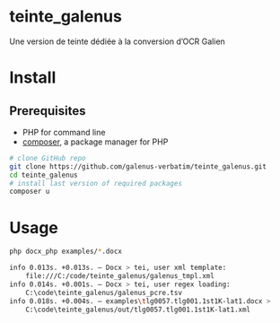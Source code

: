 # teinte_galenus
Une version de teinte dédiée à la conversion d’OCR Galien

# Install

## Prerequisites

* PHP for command line
* [composer](https://getcomposer.org/download/), a package manager for PHP 

```bash
# clone GitHub repo
git clone https://github.com/galenus-verbatim/teinte_galenus.git
cd teinte_galenus
# install last version of required packages
composer u

```

# Usage 

```bash
php docx_php examples/*.docx

info 0.013s. +0.013s. — Docx > tei, user xml template:
    file:///C:/code/teinte_galenus/galenus_tmpl.xml
info 0.014s. +0.001s. — Docx > tei, user regex loading:
    C:\code\teinte_galenus/galenus_pcre.tsv
info 0.018s. +0.004s. — examples\tlg0057.tlg001.1st1K-lat1.docx > 
    C:\code\teinte_galenus/out/tlg0057.tlg001.1st1K-lat1.xml

```
